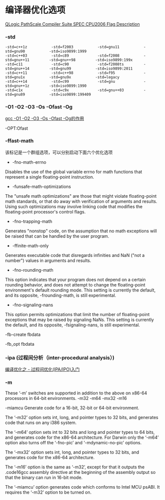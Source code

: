 # 编译器优化选项

[QLogic PathScale Compiler Suite SPEC CPU2006 Flag Description](https://www.spec.org/cpu2006/flags/CPU2006_flags.20090714.13.html)



### -std

```
-std=c++1z           -std=f2003           -std=gnu11           -std=gnu90           -std=iso9899:1999
-std=c++03           -std=c89             -std=f2008           -std=gnu++11         -std=gnu++98         -std=iso9899:199x
-std=c11             -std=c90             -std=f2008ts         -std=gnu++14         -std=gnu99           -std=iso9899:2011
-std=c++11           -std=c++98           -std=f95             -std=gnu1x           -std=gnu9x           -std=legacy
-std=c++14           -std=c99             -std=gnu             -std=gnu++1z         -std=iso9899:1990    
-std=c1x             -std=c9x             -std=gnu++03         -std=gnu89           -std=iso9899:199409  
```

### -O1 -O2 -O3 -Os -Ofast -Og

[gcc -O1 -O2 -O3 -Os -Ofast -Og的作用](https://www.cnblogs.com/zhchy89/p/8805691.html)

-OPT:Ofast

### -ffast-math

该标记是一个群组选项，可以分别启动下面六个优化选项

* -fno-math-errno

Disables the use of the global variable errno for math functions that represent a single floating-point instruction.

* -funsafe-math-optimizations

The "unsafe math optimizations" are those that might  violate floating-point math standards, or that do away with verification of arguments and results. Using such optimizations may involve linking  code that modifies the floating-point processor's control flags.

* -fno-trapping-math

Generates "nonstop" code, on the assumption that no math exceptions will be raised that can be handled by the user program.

* -ffinite-math-only

Generates executable code that disregards infinities and NaN ("not a number") values in arguments and results.

* -fno-rounding-math

This option indicates that your program does not depend  on a certain rounding behavior, and does not attempt to change the  floating-point environment's default rounding mode. This setting is  currently the default, and its opposite, -frounding-math, is still  experimental.

* -fno-signaling-nans

This option permits optimizations that limit the number  of floating-point exceptions that may be raised by signaling NaNs. This  setting is currently the default, and its opposite, -fsignaling-nans, is still experimental.



-fb-create fbdata

-fb_opt fbdata



### -ipa (过程间分析（inter-procedural analysis）)

[编译优化之 - 过程间优化(IPA/IPO)入门](https://blog.csdn.net/qq_36287943/article/details/103930336)

### -m

These ‘-m’ switches are supported in addition to the above on x86-64 processors in 64-bit
 environments.
 -m32
 -m64
 -mx32
 -m16


 -miamcu Generate code for a 16-bit, 32-bit or 64-bit environment.

The ‘-m32’ option
 sets int, long, and pointer types to 32 bits, and generates code that runs on
 any i386 system.

 The ‘-m64’ option sets int to 32 bits and long and pointer types to 64 bits, and
 generates code for the x86-64 architecture. For Darwin only the ‘-m64’ option
 also turns off the ‘-fno-pic’ and ‘-mdynamic-no-pic’ options.


 The ‘-mx32’ option sets int, long, and pointer types to 32 bits, and generates
 code for the x86-64 architecture.


 The ‘-m16’ option is the same as ‘-m32’, except for that it outputs the
 .code16gcc assembly directive at the beginning of the assembly output so
 that the binary can run in 16-bit mode.


 The ‘-miamcu’ option generates code which conforms to Intel MCU psABI. It
 requires the ‘-m32’ option to be turned on.